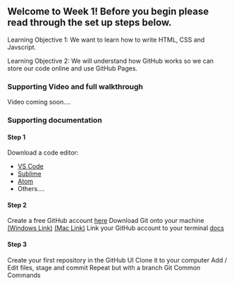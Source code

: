 ## Welcome to Week 1! Before you begin please read through the set up steps below.


Learning Objective 1: We want to learn how to write HTML, CSS and Javscript. 

Learning Objective 2: We will understand how GitHub works so we can store our code online and use GitHub Pages.

### Supporting Video and full walkthrough

Video coming soon....

### Supporting documentation

#### Step 1

Download a code editor:

- [VS Code](https://code.visualstudio.com/download) 
- [Sublime](https://www.sublimetext.com/)
- [Atom](https://atom.io/)
- Others....

#### Step 2

Create a free GitHub account [here](https://github.com/join)
Download Git onto your machine [(Windows Link)](https://git-scm.com/downloads) [(Mac Link)](https://hackernoon.com/install-git-on-mac-a884f0c9d32c)
Link your GitHub account to your terminal [docs](https://help.github.com/en/articles/setting-your-username-in-git)

#### Step 3

Create your first repository in the GitHub UI
Clone it to your computer
Add / Edit files, stage and commit
Repeat but with a branch
Git Common Commands
